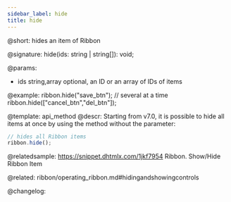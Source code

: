 ```yaml
---
sidebar_label: hide
title: hide
---          
```


@short: hides an item of Ribbon

@signature: hide(ids: string | string[]): void;

@params:
- ids 		string,array	optional, an ID or an array of IDs of items

@example:
ribbon.hide("save_btn");
// several at a time
ribbon.hide(["cancel_btn","del_btn"]);


@template: api_method
@descr:
Starting from v7.0, it is possible to hide all items at once by using the method without the parameter:

~~~js
// hides all Ribbon items
ribbon.hide();
~~~

@relatedsample: https://snippet.dhtmlx.com/1jkf7954	Ribbon. Show/Hide Ribbon Item

@related: ribbon/operating_ribbon.md#hidingandshowingcontrols

@changelog:


